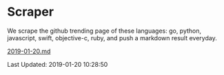# Scraper

We scrape the github trending page of these languages: go, python, javascript, swift, objective-c, ruby, and push a markdown result everyday.

[2019-01-20.md](https://github.com/henson/Scraper/blob/master/2019-01-20.md)

Last Updated: 2019-01-20 10:28:50